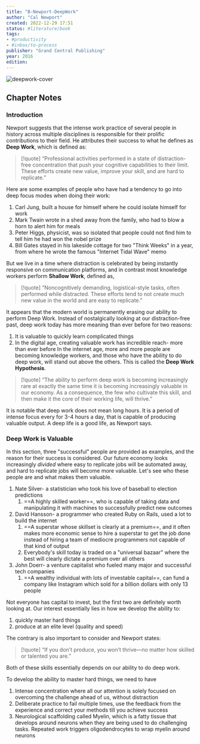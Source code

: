 ```yaml
---
title: "B-Newport-DeepWork"
author: "Cal Newport"
created: 2022-12-29 17:51
status: #literature/book 
tags: 
- #productivity 
- #inbox/to-process 
publisher: "Grand Central Publishing"
year: 2016
edition:
---
```


![deepwork-cover](https://www.calnewport.com/wp-content/uploads/2015/11/deep-work-cal-newport.jpg)

## Chapter Notes

### Introduction

Newport suggests that the intense work practice of several people in history across multiple disciplines is responsible for their prolific contributions to their field. He attributes their success to what he defines as **Deep Work**, which is defined as:

>[!quote] “Professional activities performed in a state of distraction-free concentration that push your cognitive capabilities to their limit. These efforts create new value, improve your skill, and are hard to replicate.”

Here are some examples of people who have had a tendency to go into deep focus modes when doing their work:
1. Carl Jung, built a house for himself where he could isolate himself for work
2. Mark Twain wrote in a shed away from the family, who had to blow a horn to alert him for meals
3. Peter Higgs, physicist, was so isolated that people could not find him to tell him he had won the nobel prize
4. Bill Gates stayed in his lakeside cottage for two "Think Weeks" in a year, from where he wrote the famous "Internet Tidal Wave" memo

But we live in a time where distraction is celebrated by being instantly responsive on communication platforms, and in contrast most knowledge workers perform **Shallow Work**, defined as,

>[!quote] “Noncognitively demanding, logistical-style tasks, often performed while distracted. These efforts tend to not create much new value in the world and are easy to replicate.”

It appears that the modern world is permanently erasing our ability to perform Deep Work. Instead of nostalgically looking at our distraction-free past, deep work today has more meaning than ever before for two reasons:
1. It is valuable to quickly learn complicated things
2. In the digital age, creating valuable work has incredible reach- more than ever before
In the internet age, more and more people are becoming knowledge workers, and those who have the ability to do deep work, will stand out above the others. This is called the **Deep Work Hypothesis**.
>[!quote] “The ability to perform deep work is becoming increasingly rare at exactly the same time it is becoming increasingly valuable in our economy. As a consequence, the few who cultivate this skill, and then make it the core of their working life, will thrive.”

It is notable that deep work does not mean long hours. It is a period of intense focus every for 3-4 hours a day, that is capable of producing valuable output. A deep life is a good life, as Newport says.

### Deep Work is Valuable

In this section, three "successful" people are provided as examples, and the reason for their success is considered. Our future economy looks increasingly *divided* where easy to replicate jobs will be automated away, and hard to replicate jobs will become more valuable. Let's see who these people are and what makes them valuable.
1. Nate Silver- a statistician who took his love of baseball to election predictions
	1. ==A highly skilled worker==, who is capable of taking data and manipulating it with machines to successfully predict new outcomes
2. David Hansson- a programmer who created Ruby on Rails, used a lot to build the internet
	1. ==A superstar whose skillset is clearly at a premium==, and it often makes more economic sense to hire a superstar to get the job done instead of hiring a team of mediocre programmers not capable of that kind of output
	2. Everybody's skill today is traded on a "universal bazaar" where the best will clearly dictate a premium over all others
3. John Doerr- a venture capitalist who fueled many major and successful tech companies
	1. ==A wealthy individual with lots of investable capital==, can fund a company like Instagram which sold for a billion dollars with only 13 people

Not everyone has capital to invest, but the first two are definitely worth looking at. Our interest essentially lies in how we develop the ability to:
1. quickly master hard things
2. produce at an elite level (quality and speed)

The contrary is also important to consider and Newport states:
>[!quote] “If you don’t produce, you won’t thrive—no matter how skilled or talented you are.”

Both of these skills essentially depends on our ability to do deep work.

To develop the ability to master hard things, we need to have
1. Intense concentration where all our attention is solely focused on overcoming the challenge ahead of us, without distraction
2. Deliberate practice to fail multiple times, use the feedback from the experience and correct your methods till you achieve success
3. Neurological scaffolding called Myelin, which is a fatty tissue that develops around neurons when they are being used to do challenging tasks. Repeated work triggers oligodendrocytes to wrap myelin around neurons
